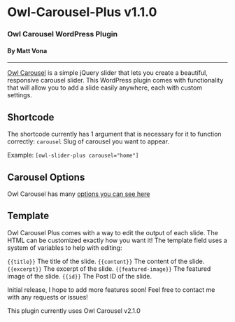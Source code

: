# Owl-Carousel-Plus v1.1.0
### Owl Carousel WordPress Plugin
#### By Matt Vona

---

[Owl Carousel](https://github.com/OwlCarousel2/OwlCarousel2) is a simple jQuery slider that lets you create a beautiful, responsive carousel slider. This WordPress plugin comes with functionality that will allow you to add a slide easily anywhere, each with custom settings.

## Shortcode
The shortcode currently has 1 argument that is necessary for it to function correctly:
`carousel` Slug of carousel you want to appear.

Example:
`[owl-slider-plus carousel="home"]`

## Carousel Options
Owl Carousel has many [options you can see here](https://owlcarousel2.github.io/OwlCarousel2/docs/api-options.html)

## Template
Owl Carousel Plus comes with a way to edit the output of each slide. The HTML can be customized exactly how you want it! The template field uses a system of variables to help with editing:

`{{title}}` The title of the slide.
`{{content}}` The content of the slide.
`{{excerpt}}` The excerpt of the slide.
`{{featured-image}}` The featured image of the slide.
`{{id}}` The Post ID of the slide.


Initial release, I hope to add more features soon!
Feel free to contact me with any requests or issues!

This plugin currently uses Owl Carousel v2.1.0 